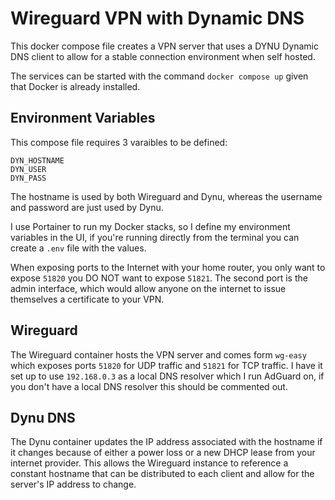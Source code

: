 # Wireguard VPN with Dynamic DNS

This docker compose file creates a VPN server that uses a DYNU Dynamic DNS client to allow for a stable connection environment when self hosted.

The services can be started with the command `docker compose up` given that Docker is already installed.

## Environment Variables
This compose file requires 3 varaibles to be defined:
```
DYN_HOSTNAME
DYN_USER
DYN_PASS
```
The hostname is used by both Wireguard and Dynu, whereas the username and password are just used by Dynu. 

I use Portainer to run my Docker stacks, so I define my environment variables in the UI, if you're running directly from the terminal you can create a `.env` file with the values.

When exposing ports to the Internet with your home router, you only want to expose `51820` you DO NOT want to expose `51821`. The second port is the admin interface, which would allow anyone on the internet to issue themselves a certificate to your VPN.

## Wireguard
The Wireguard container hosts the VPN server and comes form `wg-easy` which exposes ports `51820` for UDP traffic and `51821` for TCP traffic. I have it set up to use `192.168.0.3` as a local DNS resolver which I run AdGuard on, if you don't have a local DNS resolver this should be commented out.

## Dynu DNS
The Dynu container updates the IP address associated with the hostname if it changes because of either a power loss or a new DHCP lease from your internet provider. This allows the Wireguard instance to reference a constant hostname that can be distributed to each client and allow for the server's IP address to change.
